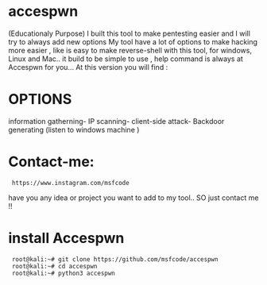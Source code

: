 # accespwn
(Educationaly Purpose)
I built this tool to make pentesting easier and I will try to always add new options
My tool have a lot of options to make hacking more easier , like is easy to make reverse-shell with this tool, for windows, Linux and Mac..
it build to be simple to use , help command is always at Accespwn for you...
At this version you will find :
# OPTIONS
information gatherning-
IP scanning-
client-side attack- 
Backdoor generating (listen to windows machine )
           
# Contact-me:
     https://www.instagram.com/msfcode
 have you any idea or project you want to add to my tool.. SO just contact me !!
 # install Accespwn
     root@kali:~# git clone https://github.com/msfcode/accespwn
     root@kali:~# cd accespwn
     root@kali:~# python3 accespwn
    
